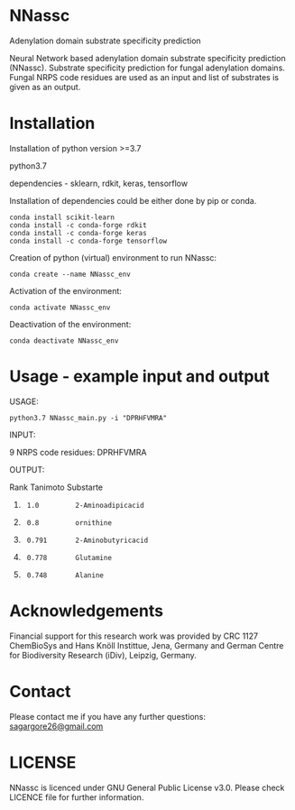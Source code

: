 # NNassc
Adenylation domain substrate specificity prediction

Neural Network based adenylation domain substrate specificity prediction (NNassc).
Substrate specificity prediction for fungal adenylation domains. Fungal NRPS code residues are used as an input and list of substrates is given as an output.  

# Installation

Installation of python version >=3.7 

python3.7 

dependencies - sklearn, rdkit, keras, tensorflow

Installation of dependencies could be either done by pip or conda.

```
conda install scikit-learn
conda install -c conda-forge rdkit
conda install -c conda-forge keras
conda install -c conda-forge tensorflow
```

Creation of python (virtual) environment to run NNassc:

```
conda create --name NNassc_env
```

Activation of the environment:

```
conda activate NNassc_env
```

Deactivation of the environment:

```
conda deactivate NNassc_env
```

# Usage - example input and output

USAGE:

```
python3.7 NNassc_main.py -i "DPRHFVMRA"
```

INPUT: 

9 NRPS code residues: DPRHFVMRA

OUTPUT: 

Rank	Tanimoto	Substarte
1.		1.0 		2-Aminoadipicacid
2.		0.8 		ornithine
3.		0.791		2-Aminobutyricacid
4.		0.778		Glutamine
5.		0.748		Alanine


# Acknowledgements

Financial support for this research work was provided by CRC 1127 ChemBioSys and Hans Knöll Instittue, Jena, Germany and German Centre for Biodiversity Research (iDiv), Leipzig, Germany.

# Contact

Please contact me if you have any further questions: sagargore26@gmail.com 


# LICENSE

NNassc is licenced under GNU General Public License v3.0. Please check LICENCE file for further information.

